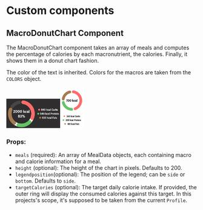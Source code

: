 # Custom components

## MacroDonutChart Component

The MacroDonutChart component takes an array of meals and computes the percentage of calories by each macronutrient, the calories. Finally, it shows them in a donut chart fashion.

The color of the text is inherited. Colors for the macros are taken from the `COLORS` object.

<img src="image.png" alt="MacroDonutChart-side" style="zoom:33%;" /><img src="Documentation.assets/image-1.png" alt="MacroDonutChart-below" style="zoom:53%;" />

### Props:

- `meals` (required): An array of MealData objects, each containing macro and calorie information for a meal.
- `height` (optional): The height of the chart in pixels. Defaults to 200.
- `legendposition`(optional): The position of the legend; can be `side` or `bottom`. Defaults to `side`.
- `targetCalories` (optional): The target daily calorie intake. If provided, the outer ring will display the consumed calories against this target. In this projects's scope, it's supposed to be taken from the current `Profile`.
